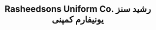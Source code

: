 ---
title: "Rasheedsons Uniform Co. رشید سنز یونیفارم کمپنی"
url: /karachi/rasheedsons-uniform-co-rshyd-snz-ywnyfrm-khmpny/
shop: Kleidung
---